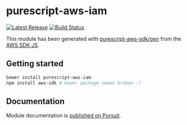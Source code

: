 # purescript-aws-iam

[![Latest Release](https://pursuit.purescript.org/packages/purescript-aws-iam/badge)](https://pursuit.purescript.org/packages/purescript-aws-iam)
[![Build Status](https://app.wercker.com/status/5909b9e96d1080804b17a28f72f87b6b/s/master)](https://app.wercker.com/project/byKey/5909b9e96d1080804b17a28f72f87b6b)

This module has been generated with [purescript-aws-sdk/gen](https://github.com/purescript-aws-sdk/gen) from the [AWS SDK JS](https://github.com/aws/aws-sdk-js).

## Getting started

```sh
bower install purescript-aws-iam
npm install aws-sdk # bower package seems broken :(
```

## Documentation

Module documentation is [published on Pursuit](http://pursuit.purescript.org/packages/purescript-aws-iam).
